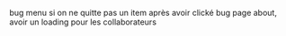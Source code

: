 bug menu si on ne quitte pas un item après avoir clické
bug page about, avoir un loading pour les collaborateurs